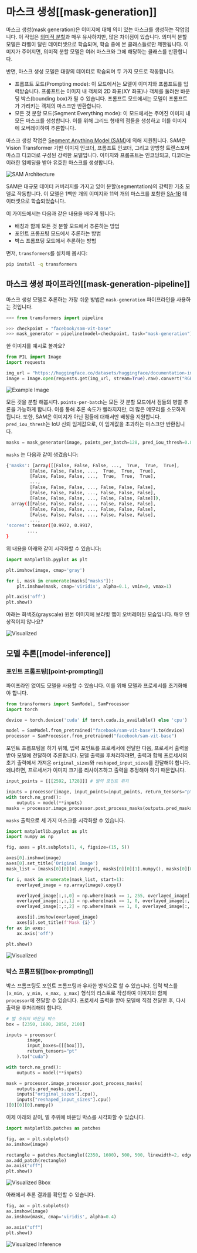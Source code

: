 <!--Copyright 2024 The HuggingFace Team. All rights reserved.

Licensed under the Apache License, Version 2.0 (the "License"); you may not use this file except in compliance with
the License. You may obtain a copy of the License at

http://www.apache.org/licenses/LICENSE-2.0

Unless required by applicable law or agreed to in writing, software distributed under the License is distributed on
an "AS IS" BASIS, WITHOUT WARRANTIES OR CONDITIONS OF ANY KIND, either express or implied. See the License for the
specific language governing permissions and limitations under the License.

⚠️ Note that this file is in Markdown but contain specific syntax for our doc-builder (similar to MDX) that may not be
rendered properly in your Markdown viewer.

-->

# 마스크 생성[[mask-generation]]

마스크 생성(mask generation)은 이미지에 대해 의미 있는 마스크를 생성하는 작업입니다. 
이 작업은 [의미적 분할](semantic_segmentation)과 매우 유사하지만, 많은 차이점이 있습니다. 의미적 분할 모델은 라벨이 달린 데이터셋으로 학습되며, 학습 중에 본 클래스들로만 제한됩니다. 이미지가 주어지면, 의미적 분할 모델은 여러 마스크와 그에 해당하는 클래스를 반환합니다. 

반면, 마스크 생성 모델은 대량의 데이터로 학습되며 두 가지 모드로 작동합니다.
- 프롬프트 모드(Prompting mode): 이 모드에서는 모델이 이미지와 프롬프트를 입력받습니다. 프롬프트는 이미지 내 객체의 2D 좌표(XY 좌표)나 객체를 둘러싼 바운딩 박스(bounding box)가 될 수 있습니다. 프롬프트 모드에서는 모델이 프롬프트가 가리키는 객체의 마스크만 반환합니다.
- 모든 것 분할 모드(Segment Everything mode): 이 모드에서는 주어진 이미지 내 모든 마스크를 생성합니다. 이를 위해 그리드 형태의 점들을 생성하고 이를 이미지에 오버레이하여 추론합니다.

마스크 생성 작업은 [Segment Anything Model (SAM)](model_doc/sam)에 의해 지원됩니다. SAM은 Vision Transformer 기반 이미지 인코더, 프롬프트 인코더, 그리고 양방향 트랜스포머 마스크 디코더로 구성된 강력한 모델입니다. 이미지와 프롬프트는 인코딩되고, 디코더는 이러한 임베딩을 받아 유효한 마스크를 생성합니다.

<div class="flex justify-center">
     <img src="https://huggingface.co/datasets/huggingface/documentation-images/resolve/main/transformers/tasks/sam.png" alt="SAM Architecture"/>
</div>

SAM은 대규모 데이터 커버리지를 가지고 있어 분할(segmentation)의 강력한 기초 모델로 작동합니다. 이 모델은 1백만 개의 이미지와 11억 개의 마스크를 포함한 [SA-1B](https://ai.meta.com/datasets/segment-anything/) 데이터셋으로 학습되었습니다.

이 가이드에서는 다음과 같은 내용을 배우게 됩니다:
- 배칭과 함께 모든 것 분할 모드에서 추론하는 방법
- 포인트 프롬프팅 모드에서 추론하는 방법
- 박스 프롬프팅 모드에서 추론하는 방법

먼저, `transformers`를 설치해 봅시다:

```bash
pip install -q transformers
```

## 마스크 생성 파이프라인[[mask-generation-pipeline]]

마스크 생성 모델로 추론하는 가장 쉬운 방법은 `mask-generation` 파이프라인을 사용하는 것입니다.

```python
>>> from transformers import pipeline

>>> checkpoint = "facebook/sam-vit-base"
>>> mask_generator = pipeline(model=checkpoint, task="mask-generation")
```

한 이미지를 예시로 볼까요?

```python
from PIL import Image
import requests

img_url = "https://huggingface.co/datasets/huggingface/documentation-images/resolve/main/bee.jpg"
image = Image.open(requests.get(img_url, stream=True).raw).convert("RGB")
```

<div class="flex justify-center">
     <img src="https://huggingface.co/datasets/huggingface/documentation-images/resolve/main/bee.jpg" alt="Example Image"/>
</div>

모든 것을 분할 해봅시다. `points-per-batch`는 모든 것 분할 모드에서 점들의 병렬 추론을 가능하게 합니다. 이를 통해 추론 속도가 빨라지지만, 더 많은 메모리를 소모하게 됩니다. 또한, SAM은 이미지가 아닌 점들에 대해서만 배칭을 지원합니다. `pred_iou_thresh`는 IoU 신뢰 임계값으로, 이 임계값을 초과하는 마스크만 반환됩니다.

```python
masks = mask_generator(image, points_per_batch=128, pred_iou_thresh=0.88)
```

`masks` 는 다음과 같이 생겼습니다:

```bash
{'masks': [array([[False, False, False, ...,  True,  True,  True],
         [False, False, False, ...,  True,  True,  True],
         [False, False, False, ...,  True,  True,  True],
         ...,
         [False, False, False, ..., False, False, False],
         [False, False, False, ..., False, False, False],
         [False, False, False, ..., False, False, False]]),
  array([[False, False, False, ..., False, False, False],
         [False, False, False, ..., False, False, False],
         [False, False, False, ..., False, False, False],
         ...,
'scores': tensor([0.9972, 0.9917,
        ...,
}
```

위 내용을 아래와 같이 시각화할 수 있습니다:

```python
import matplotlib.pyplot as plt

plt.imshow(image, cmap='gray')

for i, mask in enumerate(masks["masks"]):
    plt.imshow(mask, cmap='viridis', alpha=0.1, vmin=0, vmax=1)

plt.axis('off')
plt.show()
```

아래는 회색조(grayscale) 원본 이미지에 보라빛 맵이 오버레이된 모습입니다. 매우 인상적이지 않나요?

<div class="flex justify-center">
     <img src="https://huggingface.co/datasets/huggingface/documentation-images/resolve/main/bee_segmented.png" alt="Visualized"/>
</div>

## 모델 추론[[model-inference]]

### 포인트 프롬프팅[[point-prompting]]

파이프라인 없이도 모델을 사용할 수 있습니다. 이를 위해 모델과 프로세서를 초기화해야 합니다.

```python
from transformers import SamModel, SamProcessor
import torch

device = torch.device('cuda' if torch.cuda.is_available() else 'cpu')

model = SamModel.from_pretrained("facebook/sam-vit-base").to(device)
processor = SamProcessor.from_pretrained("facebook/sam-vit-base")
```

포인트 프롬프팅을 하기 위해, 입력 포인트를 프로세서에 전달한 다음, 프로세서 출력을 받아 모델에 전달하여 추론합니다. 모델 출력을 후처리하려면, 출력과 함께 프로세서의 초기 출력에서 가져온 `original_sizes`와 `reshaped_input_sizes`를 전달해야 합니다. 왜냐하면, 프로세서가 이미지 크기를 리사이즈하고 출력을 추정해야 하기 때문입니다.

```python
input_points = [[[2592, 1728]]] # 벌의 포인트 위치

inputs = processor(image, input_points=input_points, return_tensors="pt").to(device)
with torch.no_grad():
    outputs = model(**inputs)
masks = processor.image_processor.post_process_masks(outputs.pred_masks.cpu(), inputs["original_sizes"].cpu(), inputs["reshaped_input_sizes"].cpu())
```

`masks` 출력으로 세 가지 마스크를 시각화할 수 있습니다.

```python
import matplotlib.pyplot as plt
import numpy as np

fig, axes = plt.subplots(1, 4, figsize=(15, 5))

axes[0].imshow(image)
axes[0].set_title('Original Image')
mask_list = [masks[0][0][0].numpy(), masks[0][0][1].numpy(), masks[0][0][2].numpy()]

for i, mask in enumerate(mask_list, start=1):
    overlayed_image = np.array(image).copy()

    overlayed_image[:,:,0] = np.where(mask == 1, 255, overlayed_image[:,:,0])
    overlayed_image[:,:,1] = np.where(mask == 1, 0, overlayed_image[:,:,1])
    overlayed_image[:,:,2] = np.where(mask == 1, 0, overlayed_image[:,:,2])

    axes[i].imshow(overlayed_image)
    axes[i].set_title(f'Mask {i}')
for ax in axes:
    ax.axis('off')

plt.show()
```

<div class="flex justify-center">
     <img src="https://huggingface.co/datasets/huggingface/documentation-images/resolve/main/transformers/tasks/masks.png" alt="Visualized"/>
</div>

### 박스 프롬프팅[[box-prompting]]

박스 프롬프팅도 포인트 프롬프팅과 유사한 방식으로 할 수 있습니다. 입력 박스를 `[x_min, y_min, x_max, y_max]` 형식의 리스트로 작성하여 이미지와 함께 `processor`에 전달할 수 있습니다. 프로세서 출력을 받아 모델에 직접 전달한 후, 다시 출력을 후처리해야 합니다.

```python
# 벌 주위의 바운딩 박스
box = [2350, 1600, 2850, 2100]

inputs = processor(
        image,
        input_boxes=[[[box]]],
        return_tensors="pt"
    ).to("cuda")

with torch.no_grad():
    outputs = model(**inputs)

mask = processor.image_processor.post_process_masks(
    outputs.pred_masks.cpu(),
    inputs["original_sizes"].cpu(),
    inputs["reshaped_input_sizes"].cpu()
)[0][0][0].numpy()
```

이제 아래와 같이, 벌 주위에 바운딩 박스를 시각화할 수 있습니다.

```python
import matplotlib.patches as patches

fig, ax = plt.subplots()
ax.imshow(image)

rectangle = patches.Rectangle((2350, 1600), 500, 500, linewidth=2, edgecolor='r', facecolor='none')
ax.add_patch(rectangle)
ax.axis("off")
plt.show()
```

<div class="flex justify-center">
     <img src="https://huggingface.co/datasets/huggingface/documentation-images/resolve/main/transformers/tasks/bbox.png" alt="Visualized Bbox"/>
</div>

아래에서 추론 결과를 확인할 수 있습니다.

```python
fig, ax = plt.subplots()
ax.imshow(image)
ax.imshow(mask, cmap='viridis', alpha=0.4)

ax.axis("off")
plt.show()
```

<div class="flex justify-center">
     <img src="https://huggingface.co/datasets/huggingface/documentation-images/resolve/main/transformers/tasks/box_inference.png" alt="Visualized Inference"/>
</div>

